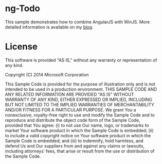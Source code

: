 # ng-Todo
This sample demonstrates how to combine AngularJS with WinJS. More detailed information is available on my [blog](http://www.oliver-lohmann.me/angularjs-and-winjs-in-a-windows-phone-8-1-app/).

# License

This software is provided "AS IS," without any warranty or representation of any kind.

Copyright (C) 2014 Microsoft Corporation

This Sample Code is provided for the purpose of illustration only and is not
intended to be used in a production environment. THIS SAMPLE CODE AND ANY
RELATED INFORMATION ARE PROVIDED "AS IS" WITHOUT WARRANTY OF ANY KIND, EITHER
EXPRESSED OR IMPLIED, INCLUDING BUT NOT LIMITED TO THE IMPLIED WARRANTIES OF
MERCHANTABILITY AND/OR FITNESS FOR A PARTICULAR PURPOSE. We grant You a
nonexclusive, royalty-free right to use and modify the Sample Code and to
reproduce and distribute the object code form of the Sample Code, provided
that You agree: (i) to not use Our name, logo, or trademarks to market Your
software product in which the Sample Code is embedded; (ii) to include a
valid copyright notice on Your software product in which the Sample Code is
embedded; and (iii) to indemnify, hold harmless, and defend Us and Our
suppliers from and against any claims or lawsuits, including attorneys’ fees,
that arise or result from the use or distribution of the Sample Code.